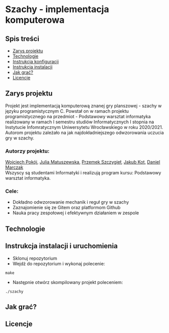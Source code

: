 # Szachy - implementacja komputerowa

## Spis treści
* [Zarys projektu](#zarys-projektu)
* [Technologie](#technologie)
* [Instrukcja konfiguracji](#instrukcja-konfiguracji)
* [Instrukcja instalacji](#instrukcja-instalacji)
* [Jak grać?](#jak-grać)
* [Licencje](#licencje)

## Zarys projektu
Projekt jest implementacją komputerową znanej gry planszowej - szachy w języku programistycznym C. Powstał on w ramach projektu programistycznego na przedmiot - Podstawowy warsztat informatyka realizowany w ramach I semestru studiów Informatycznych I stopnia na Instytucie Infomratycznym Uniwersytetu Wrocławskiego w roku 2020/2021. Autorom projektu zależało na jak najdokładniejszego odwzorowania uczucia gry w szachy. </br>
### Autorzy projektu:
[Wojciech Pokój](https://github.com/Xelonidas), 
[Julia Matuszewska](https://github.com/JumiDeluxe),
[Przemek Szczygieł](https://github.com/GienKu),
[Jakub Kot](https://github.com/JakubKot01),
[Daniel Marczak](https://github.com/marczakdaniel) </br>
Wszyscy są studentami Informatyki i realizują program kursu: Podstawowy warsztat informatyka. </br>
### Cele: 
* Dokładno odwzorowanie mechanik i reguł gry w szachy
* Zaznajomienie się ze Gitem oraz platformom Github
* Nauka pracy zespołowej i efektywnym działaniem w zespole

## Technologie

## Instrukcja instalacji i uruchomienia
* Sklonuj repozytorium
* Wejdż do repozytorium i wykonaj polecenie:
```
make
```
* Następnie otwórz skompilowany projekt poleceniem:
```
./szachy
```
## Jak grać?

## Licencje
